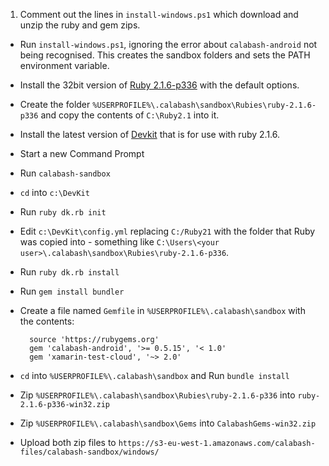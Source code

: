 1. Comment out the lines in `install-windows.ps1` which download and unzip the ruby and gem zips.
- Run `install-windows.ps1`, ignoring the error about `calabash-android` not being recognised.  This creates the sandbox folders and sets the PATH environment variable.
- Install the 32bit version of [Ruby 2.1.6-p336](http://rubyinstaller.org/downloads/archives) with the default options.
- Create the folder `%USERPROFILE%\.calabash\sandbox\Rubies\ruby-2.1.6-p336` and copy the contents of `C:\Ruby2.1` into it.
- Install the latest version of [Devkit](http://rubyinstaller.org/downloads/) that is for use with ruby 2.1.6.
- Start a new Command Prompt
- Run `calabash-sandbox`
- `cd` into `c:\DevKit`
- Run `ruby dk.rb init`
- Edit `c:\DevKit\config.yml` replacing `C:/Ruby21` with the folder that Ruby was copied into - something like `C:\Users\<your user>\.calabash\sandbox\Rubies\ruby-2.1.6-p336`.
- Run `ruby dk.rb install`
- Run `gem install bundler`
- Create a file named `Gemfile` in `%USERPROFILE%\.calabash\sandbox` with the contents:

        source 'https://rubygems.org'
        gem 'calabash-android', '>= 0.5.15', '< 1.0'
        gem 'xamarin-test-cloud', '~> 2.0'
- `cd` into `%USERPROFILE%\.calabash\sandbox` and Run `bundle install`
- Zip `%USERPROFILE%\.calabash\sandbox\Rubies\ruby-2.1.6-p336` into `ruby-2.1.6-p336-win32.zip`
- Zip `%USERPROFILE%\.calabash\sandbox\Gems` into `CalabashGems-win32.zip`
- Upload both zip files to `https://s3-eu-west-1.amazonaws.com/calabash-files/calabash-sandbox/windows/`


 
